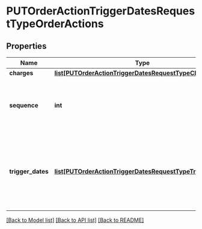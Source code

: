 # PUTOrderActionTriggerDatesRequestTypeOrderActions

## Properties
Name | Type | Description | Notes
------------ | ------------- | ------------- | -------------
**charges** | [**list[PUTOrderActionTriggerDatesRequestTypeCharges]**](PUTOrderActionTriggerDatesRequestTypeCharges.md) |  | [optional] 
**sequence** | **int** | Identifies which order action will have its triggering dates updated.   | 
**trigger_dates** | [**list[PUTOrderActionTriggerDatesRequestTypeTriggerDates]**](PUTOrderActionTriggerDatesRequestTypeTriggerDates.md) | Container for the service activation and customer acceptance dates of the order action. | [optional] 

[[Back to Model list]](../README.md#documentation-for-models) [[Back to API list]](../README.md#documentation-for-api-endpoints) [[Back to README]](../README.md)


